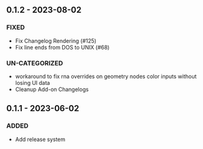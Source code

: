 ## 0.1.2 - 2023-08-02 
 
### FIXED 
- Fix Changelog Rendering (#125)
- Fix line ends from DOS to UNIX (#68)

### UN-CATEGORIZED 
- workaround to fix rna overrides on geometry nodes color inputs without losing UI data
- Cleanup Add-on Changelogs

## 0.1.1 - 2023-06-02 
 
### ADDED 
- Add release system

